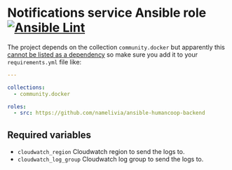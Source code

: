 # Notifications service Ansible role [![Ansible Lint](https://github.com/namelivia/ansible-humancoop-backend/actions/workflows/ansible-lint.yml/badge.svg)](https://github.com/namelivia/ansible-humancoop-backend/actions/workflows/ansible-lint.yml)

The project depends on the collection `community.docker` but apparently this [cannot be listed as a dependency](https://github.com/ansible/ansible/issues/62847) so make sure you add it to your `requirements.yml` file like:

```yml
---

collections:
  - community.docker

roles:
  - src: https://github.com/namelivia/ansible-humancoop-backend
```

## Required variables
 - `cloudwatch_region` Cloudwatch region to send the logs to.
 - `cloudwatch_log_group` Cloudwatch log group to send the logs to.
